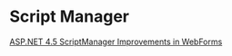 # Script Manager

[ASP.NET 4.5 ScriptManager Improvements in WebForms](https://devblogs.microsoft.com/aspnet/asp-net-4-5-scriptmanager-improvements-in-webforms/)
